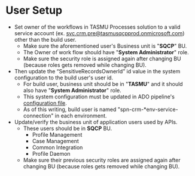 # User Setup

- Set owner of the workflows in TASMU Processes solution to a valid service account (ex. svc.crm.pre@tasmusqcpprod.onmicrosoft.com) other than the build user.
  - Make sure the aforementioned user's Business unit is "**SQCP**" BU.
  - The Owner of work flow should have "**System Administrator**" role.
  - Make sure the security role is assigned again after changing BU (because roles gets removed while changing BU).
- Then update the “SensitiveRecordsOwnerId” id value in the system configuration to the build user's user id.
  - For build user, business unit should be in "**TASMU**" and it should also have "**System Administrator**" role.
  - This system configuration must be updated in ADO pipeline's [configuration file](https://dev.azure.com/TASMUCP/TASMU%20Central%20Platform/_git/crm-platform?path=%2Fpipelines%2Fbuild%2Fconfig).
  - As of this writing, build user is named "spn-crm-*env-service-connection" in each environment.
- Update/verify the business unit of application users used by APIs.
  - These users should be in **SQCP** BU.
    - Profile Management
    - Case Management
    - Common Integration
    - Profile Daemon
  - Make sure their previous security roles are assigned again after changing BU (because roles gets removed while changing BU).